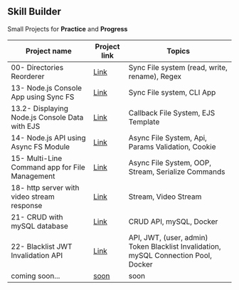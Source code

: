 ## **Skill Builder**

Small Projects for **Practice** and **Progress**

| Project name                                   | Project link                                                                                                                                                       | Topics                                                                              |
| ---------------------------------------------- | ------------------------------------------------------------------------------------------------------------------------------------------------------------------ | ----------------------------------------------------------------------------------- |
| 00- Directories Reorderer                      | [Link](https://github.com/mAbdullah821/small-projects-to-understand-nodeJS/tree/master/00-%20%5BProject%5D%20Directories%20Reorderer)                              | Sync File system (read, write, rename), Regex                                       |
| 13- Node.js Console App using Sync FS          | [Link](https://github.com/mAbdullah821/small-projects-to-understand-nodeJS/tree/master/13-%20%5BProject%5D%20Node.js%20Console%20App%20using%20Sync%20FS)          | Sync File system, CLI App                                                           |
| 13.2- Displaying Node.js Console Data with EJS | [Link](https://github.com/mAbdullah821/small-projects-to-understand-nodeJS/tree/master/13.2-%20%5BProject%5D%20Displaying%20Node.js%20Console%20Data%20with%20EJS) | Callback File System, EJS Template                                                  |
| 14- Node.js API using Async FS Module          | [Link](https://github.com/mAbdullah821/small-projects-to-understand-nodeJS/tree/master/14-%20%5BProject%5D%20Node.js%20API%20using%20Async%20FS%20Module)          | Async File System, Api, Params Validation, Cookie                                   |
| 15- Multi-Line Command app for File Management | [Link](https://github.com/mAbdullah821/small-projects-to-understand-nodeJS/tree/master/15-%20%5BProject%5D%20Multi-Line%20Command%20app%20for%20File%20Management) | Async File System, OOP, Stream, Serialize Commands                                  |
| 18- http server with video stream response     | [Link](https://github.com/mAbdullah821/small-projects-to-understand-nodeJS/tree/master/18-%20%5BProject%5D%20http%20server%20with%20video%20stream%20response)     | Stream, Video Stream                                                                |
| 21- CRUD with mySQL database                   | [Link](https://github.com/mAbdullah821/small-projects-to-understand-nodeJS/tree/master/21-%20%5BProject%5D%20CRUD%20with%20mySQL%20database)                       | CRUD API, mySQL, Docker                                                             |
| 22- Blacklist JWT Invalidation API             | [Link](https://github.com/mAbdullah821/small-projects-to-understand-nodeJS/tree/master/22-%20%5BProject%5D%20Blacklist%20JWT%20Invalidation%20API)                 | API, JWT, (user, admin) Token Blacklist Invalidation, mySQL Connection Pool, Docker |
| coming soon...                                 | [soon]()                                                                                                                                                           | soon                                                                                |
